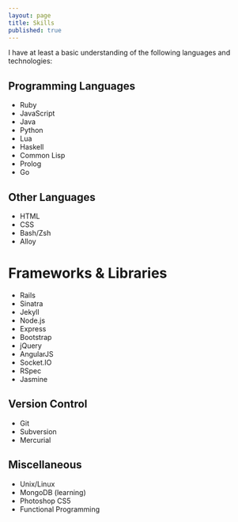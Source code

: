 ```yaml
---
layout: page
title: Skills
published: true
---
```


<!-- skills -->
I have at least a basic understanding of the following languages and
technologies:

## Programming Languages
- Ruby
- JavaScript
- Java
- Python
- Lua
- Haskell
- Common Lisp
- Prolog
- Go

## Other Languages
- HTML
- CSS
- Bash/Zsh
- Alloy

# Frameworks & Libraries
- Rails
- Sinatra
- Jekyll
- Node.js
- Express
- Bootstrap
- jQuery
- AngularJS
- Socket.IO
- RSpec
- Jasmine

## Version Control
- Git
- Subversion
- Mercurial

## Miscellaneous
- Unix/Linux
- MongoDB (learning)
- Photoshop CS5
- Functional Programming